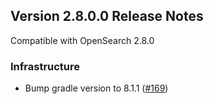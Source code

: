 ## Version 2.8.0.0 Release Notes

Compatible with OpenSearch 2.8.0

### Infrastructure

* Bump gradle version to 8.1.1 ([#169](https://github.com/opensearch-project/neural-search/pull/169))
